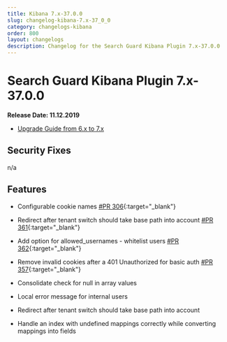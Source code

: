 ```yaml
---
title: Kibana 7.x-37.0.0
slug: changelog-kibana-7.x-37_0_0
category: changelogs-kibana
order: 800
layout: changelogs
description: Changelog for the Search Guard Kibana Plugin 7.x-37.0.0
---
```


<!---
Copyright 2020 floragunn GmbH
-->

# Search Guard Kibana Plugin 7.x-37.0.0

**Release Date: 11.12.2019**

* [Upgrade Guide from 6.x to 7.x](../_docs_installation/installation_upgrading_6_7.md)

## Security Fixes

n/a

## Features

* Configurable cookie names [#PR 306](https://git.floragunn.com/search-guard/search-guard-kibana-plugin/merge_requests/306){:target="_blank"}
* Redirect after tenant switch should take base path into account [#PR 361](https://git.floragunn.com/search-guard/search-guard-kibana-plugin/merge_requests/361){:target="_blank"}
* Add option for allowed_usernames - whitelist users [#PR 362](https://git.floragunn.com/search-guard/search-guard-kibana-plugin/merge_requests/362){:target="_blank"}
* Remove invalid cookies after a 401 Unauthorized for basic auth [#PR 357](https://git.floragunn.com/search-guard/search-guard-kibana-plugin/merge_requests/357){:target="_blank"}
* Consolidate check for null in array values

* Local error message for internal users
* Redirect after tenant switch should take base path into account
* Handle an index with undefined mappings correctly while converting mappings into fields
